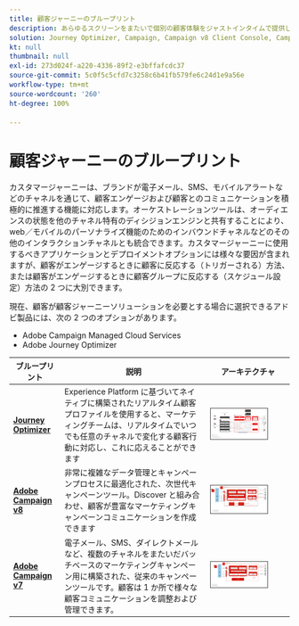 ```yaml
---
title: 顧客ジャーニーのブループリント
description: あらゆるスクリーンをまたいで個別の顧客体験をジャストインタイムで提供します。
solution: Journey Optimizer, Campaign, Campaign v8 Client Console, Campaign v8 Web User Interface, Campaign Classic v7, Campaign Standard, Experience Platform
kt: null
thumbnail: null
exl-id: 273d024f-a220-4336-89f2-e3bffafcdc37
source-git-commit: 5c0f5c5cfd7c3258c6b41fb579fe6c24d1e9a56e
workflow-type: tm+mt
source-wordcount: '260'
ht-degree: 100%

---
```


# 顧客ジャーニーのブループリント

カスタマージャーニーは、ブランドが電子メール、SMS、モバイルアラートなどのチャネルを通じて、顧客エンゲージおよび顧客とのコミュニケーションを積極的に推進する機能に対応します。オーケストレーションツールは、オーディエンスの状態を他のチャネル特有のディシジョンエンジンと共有することにより、web／モバイルのパーソナライズ機能のためのインバウンドチャネルなどのその他のインタラクションチャネルとも統合できます。カスタマージャーニーに使用するべきアプリケーションとデプロイメントオプションには様々な要因が含まれますが、顧客がエンゲージするときに顧客に反応する（トリガーされる）方法、または顧客がエンゲージするときに顧客グループに反応する（スケジュール設定）方法の 2 つに大別できます。

現在、顧客が顧客ジャーニーソリューションを必要とする場合に選択できるアドビ製品には、次の 2 つのオプションがあります。

<ul><li>Adobe Campaign Managed Cloud Services</li><li>Adobe Journey Optimizer</li></ul>

| ブループリント | 説明 | アーキテクチャ |
|---|---|---|
| **[Journey Optimizer](journey-optimizer.md)** | Experience Platform に基づいてネイティブに構築されたリアルタイム顧客プロファイルを使用すると、マーケティングチームは、リアルタイムでいつでも任意のチャネルで変化する顧客行動に対応し、これに応えることができます | <img src="assets/ajo-architecture.svg" alt="Journey Optimizer ブループリントの参照アーキテクチャ" style="width:75%; border:1px solid #4a4a4a" class="modal-image" /> |
| **[Adobe Campaign v8](campaign-v8.md)** | 非常に複雑なデータ管理とキャンペーンプロセスに最適化された、次世代キャンペーンツール。Discover と組み合わせ、顧客が豊富なマーケティングキャンペーンコミュニケーションを作成できます | <img src="assets/campaign-v8-architecture.svg" alt="Campaign v8 ブループリントの参照アーキテクチャ" style="width:75%; border:1px solid #4a4a4a" class="modal-image" /> |
| **[Adobe Campaign v7](campaign-v7.md)** | 電子メール、SMS、ダイレクトメールなど、複数のチャネルをまたいだバッチベースのマーケティングキャンペーン用に構築された、従来のキャンペーンツールです。顧客は 1 か所で様々な顧客コミュニケーションを調整および管理できます。 | <img src="assets/campaign-v7-architecture.svg" alt="Campaign v7 ブループリントの参照アーキテクチャ" style="width:75%; border:1px solid #4a4a4a" class="modal-image" /> |
